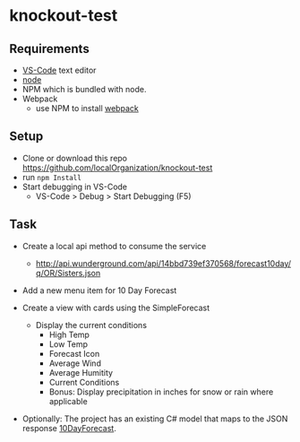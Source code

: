 # knockout-test

## Requirements

* [VS-Code](https://code.visualstudio.com/) text editor
* [node](https://nodejs.org/en/download/)
* NPM which is bundled with node.
* Webpack 
    * use NPM to install [webpack](https://webpack.js.org/guides/installation/)


## Setup

* Clone or download this repo https://github.com/localOrganization/knockout-test
* run `npm Install`
* Start debugging in VS-Code 
   * VS-Code > Debug > Start Debugging (F5) 

## Task

* Create a local api method to consume the service
   * http://api.wunderground.com/api/14bbd739ef370568/forecast10day/q/OR/Sisters.json
* Add a new menu item for 10 Day Forecast
* Create a view with cards using the SimpleForecast
    * Display the current conditions
      * High Temp
      * Low Temp
      * Forecast Icon
      * Average Wind
      * Average Humitity
      * Current Conditions
      * Bonus: Display precipitation in inches for snow or rain where applicable
      
* Optionally: The project has an existing C# model that maps to the JSON response [10DayForecast](https://github.com/localOrganization/knockout-test/blob/master/Models/10DayForecast.cs). 

